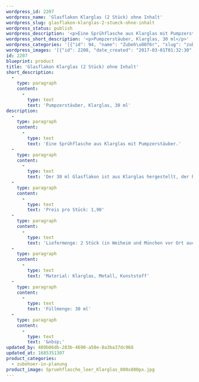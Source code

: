 ```yaml
---
wordpress_id: 2207
wordpress_name: 'Glasflakon Klarglas (2 Stück) ohne Inhalt'
wordpress_slug: glasflakon-klarglas-2-stueck-ohne-inhalt
wordpress_status: publish
wordpress_description: '<p>Eine Sprühflasche aus Klarglas mit Pumpzerstäuber.<br />Der 30 ml Glasflakon ist aus Klarglas hergestellt, der hochwertige Pumpzerstäuber aus goldfarbenem Metall (Steigrohr und Schutzkappe: Kunststoff).</p><p>Preis pro Stück: 1,90<br />Liefermenge: 2 Stück (in Weiheim und München vor Ort auch einzeln erhältlich)<br />Material: Klarglas, Metall, Kunststoff<br />Füllmenge: 30 ml</p><p>&nbsp;</p>'
wordpress_short_description: '<p>Pumpzerstäuber, Klarglas, 30 ml</p>'
wordpress_categories: '[{"id": 94, "name": "Zubeh\u00f6r", "slug": "zubehoer-in-planung"}]'
wordpress_images: '[{"id": 2208, "date_created": "2017-03-01T01:32:30", "date_created_gmt": "2017-02-28T23:32:30", "date_modified": "2017-03-01T01:32:30", "date_modified_gmt": "2017-02-28T23:32:30", "src": "https://my.feenbaum.de/wp-content/uploads/2017/03/Spruehflasche_leer_Klarglas_800x800px.jpg", "name": "Spruehflasche_leer_Klarglas_800x800px", "alt": ""}]'
id: 2207
blueprint: product
title: 'Glasflakon Klarglas (2 Stück) ohne Inhalt'
short_description:
  -
    type: paragraph
    content:
      -
        type: text
        text: 'Pumpzerstäuber, Klarglas, 30 ml'
description:
  -
    type: paragraph
    content:
      -
        type: text
        text: 'Eine Sprühflasche aus Klarglas mit Pumpzerstäuber.'
  -
    type: paragraph
    content:
      -
        type: text
        text: 'Der 30 ml Glasflakon ist aus Klarglas hergestellt, der hochwertige Pumpzerstäuber aus goldfarbenem Metall (Steigrohr und Schutzkappe: Kunststoff).'
  -
    type: paragraph
    content:
      -
        type: text
        text: 'Preis pro Stück: 1,90'
  -
    type: paragraph
    content:
      -
        type: text
        text: 'Liefermenge: 2 Stück (in Weiheim und München vor Ort auch einzeln erhältlich)'
  -
    type: paragraph
    content:
      -
        type: text
        text: 'Material: Klarglas, Metall, Kunststoff'
  -
    type: paragraph
    content:
      -
        type: text
        text: 'Füllmenge: 30 ml'
  -
    type: paragraph
    content:
      -
        type: text
        text: '&nbsp;'
updated_by: 489b06db-283b-4690-a50e-8a3ba37dc968
updated_at: 1685351307
product_categories:
  - zubehoer-in-planung
product_image: Spruehflasche_leer_Klarglas_800x800px.jpg
---
```

